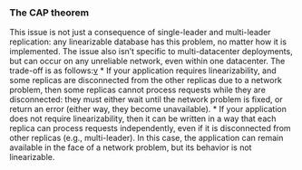 ### The CAP theorem 
This issue is not just a consequence of single-leader and multi-leader replication: any linearizable
database has this problem, no matter how it is implemented. The issue also isn’t specific to
multi-datacenter deployments, but can occur on any unreliable network, even within one datacenter.
The trade-off is as follows:[v](ch09.html#idm140605759796128) *  If your application requires linearizability, and some replicas are disconnected from the other
replicas due to a network problem, then some replicas cannot process requests while they are
disconnected: they must either wait until the network problem is fixed, or return an error (either
way, they become unavailable). *  If your application does not require linearizability, then it can be written in a way that each
replica can process requests independently, even if it is disconnected from other replicas (e.g.,
multi-leader). In this case, the application can remain available in the face of a network
problem, but its behavior is not linearizable.